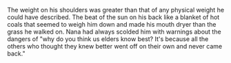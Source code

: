 The weight on his shoulders was greater than that of any physical weight he could have described. The beat of the sun on his back like a blanket of hot coals that seemed to weigh him down and made his mouth dryer than the grass he walked on. Nana had always scolded him with warnings about the dangers of  "why do you think us elders know best? It's because all the others who thought they knew better went off on their own and never came back."